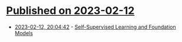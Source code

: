 # [Published on 2023-02-12](index.md)

* [2023-02-12, 20:04:42](https://news.ycombinator.com/item?id=34766320) - [Self-Supervised Learning and Foundation Models](https://www.futureofai.mit.edu/)
